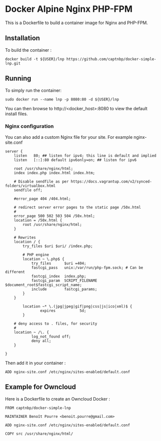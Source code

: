 # Docker Alpine Nginx PHP-FPM
This is a Dockerfile to build a container image for Nginx and PHP-FPM. 

## Installation
To build the container : 
```
docker build -t ${USER}/lnp https://github.com/captnbp/docker-simple-lnp.git
```

## Running
To simply run the container:

```
sudo docker run --name lnp -p 8080:80 -d ${USER}/lnp
```
You can then browse to http://\<docker_host\>:8080 to view the default install files.


### Nginx configuration
You can also add a custom Nginx file for your site. For example nginx-site.conf
```
server {
	listen   80; ## listen for ipv4; this line is default and implied
	listen   [::]:80 default ipv6only=on; ## listen for ipv6

	root /usr/share/nginx/html;
	index index.php index.html index.htm;

	# Disable sendfile as per https://docs.vagrantup.com/v2/synced-folders/virtualbox.html
	sendfile off;

	#error_page 404 /404.html;

	# redirect server error pages to the static page /50x.html
	#
	error_page 500 502 503 504 /50x.html;
	location = /50x.html {
		root /usr/share/nginx/html;
	}

	# Rewrites
	location / {
		try_files $uri $uri/ /index.php;

		# PHP engine
		location ~ \.php$ {
			try_files      $uri =404;
			fastcgi_pass   unix:/var/run/php-fpm.sock; # Can be different
			fastcgi_index  index.php;
			fastcgi_param  SCRIPT_FILENAME  $document_root$fastcgi_script_name;
			include        fastcgi_params;
		}
	}

        location ~* \.(jpg|jpeg|gif|png|css|js|ico|xml)$ {
                expires           5d;
        }

	# deny access to . files, for security
	#
	location ~ /\. {
    		log_not_found off; 
    		deny all;
	}

}
```

Then add it in your container :
```
ADD nginx-site.conf /etc/nginx/sites-enabled/default.conf
```

## Example for Owncloud
Here is a Dockerfile to create an Owncloud Docker :
```
FROM captnbp/docker-simple-lnp

MAINTAINER Benoît Pourre <benoit.pourre@gmail.com>

ADD nginx-site.conf /etc/nginx/sites-enabled/default.conf

COPY src /usr/share/nginx/html/
```



